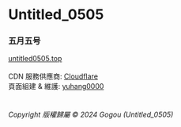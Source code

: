 # Untitled_0505
### 五月五号
[untitled0505.top](https://untitled0505.top/) <br> <br>
CDN 服務供應商: [Cloudflare](https://www.cloudflare.com/) <br>
頁面組建 & 維護: [yuhang0000](https://yuhang0000.github.io/) <br> <br>
###### Copyright 版權歸屬 &copy; 2024 Gogou (Untitled_0505)
